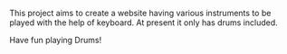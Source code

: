 This project aims to create a website having various instruments to be played with the help of keyboard.
At present it only has drums included.

Have fun playing Drums!
